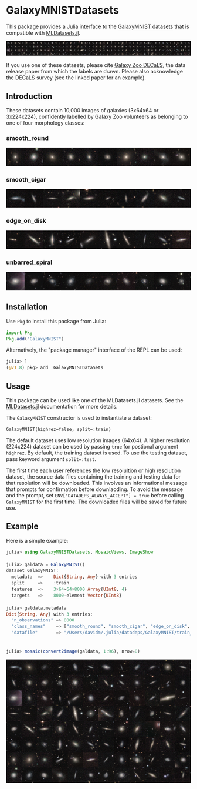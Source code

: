 # GalaxyMNISTDatasets

This package provides a Julia interface to the [GalaxyMNIST datasets](
https://github.com/mwalmsley/galaxy_mnist) that is compatible with
[MLDatasets.jl](https://juliaml.github.io/MLDatasets.jl/stable/).

![image](docs/images/mosaic200.png)

If you use one of these datasets, please cite [Galaxy Zoo
DECaLS](https://ui.adsabs.harvard.edu/abs/2022MNRAS.509.3966W/abstract),
the data release paper from which the labels are drawn. Please also
acknowledge the DECaLS survey (see the linked paper for an example).

## Introduction

These datasets contain 10,000 images of galaxies (3x64x64 or 3x224x224),
confidently labelled by Galaxy Zoo volunteers as belonging to one of four
morphology classes:

### smooth_round
![image](docs/images/smooth_round.png)

### smooth_cigar

![image](docs/images/smooth_cigar.png)

### edge_on_disk

![image](docs/images/edge_on_disk.png)

### unbarred_spiral

![image](docs/images/unbarred_spiral.png)

## Installation

Use `Pkg` to install this package from Julia:

```julia
import Pkg
Pkg.add("GalaxyMNIST")
```

Alternatively, the "package manager" interface of the REPL can be used:

```julia
julia> ]
(@v1.8) pkg> add  GalaxyMNISTDataSets
```

## Usage

This package can be used like one of the MLDatasets.jl datasets.  See the
[MLDatasets.jl](https://juliaml.github.io/MLDatasets.jl/stable/) documentation
for more details.

The `GalaxyMNIST` constructor is used to instantiate a dataset:

    GalaxyMNIST(highrez=false; split=:train)

The default dataset uses low resolution images (64x64).  A higher resolution
(224x224) dataset can be used by passing `true` for postional argument
`highrez`.  By default, the training dataset is used.  To use the testing
dataset, pass keyword argument `split=:test`.

The first time each user references the low resolultion or high resolution
dataset, the source data files containing the training and testing data for that
resolution will be downloaded.  This involves an informational message that
prompts for confirmation before downlaoding.  To avoid the message and the
prompt, set `ENV["DATADEPS_ALWAYS_ACCEPT"] = true` before calling `GalaxyMNIST`
for the first time.  The downloaded files will be saved for future use.

## Example

Here is a simple example:

```julia
julia> using GalaxyMNISTDatasets, MosaicViews, ImageShow

julia> galdata = GalaxyMNIST()
dataset GalaxyMNIST:
  metadata  =>    Dict{String, Any} with 3 entries
  split     =>    :train
  features  =>    3×64×64×8000 Array{UInt8, 4}
  targets   =>    8000-element Vector{UInt8}
 
julia> galdata.metadata
Dict{String, Any} with 3 entries:
  "n_observations" => 8000
  "class_names"    => ["smooth_round", "smooth_cigar", "edge_on_disk", "unbarred_spiral"]
  "datafile"       => "/Users/davidm/.julia/datadeps/GalaxyMNIST/train_dataset.hdf5"


julia> mosaic(convert2image(galdata, 1:96), nrow=8)
```

![image](docs/images/mosaic96.png)
